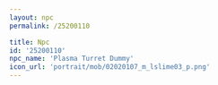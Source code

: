 ```yaml
---
layout: npc
permalink: /25200110

title: Npc
id: '25200110'
npc_name: 'Plasma Turret Dummy'
icon_url: 'portrait/mob/02020107_m_lslime03_p.png'
---
```

